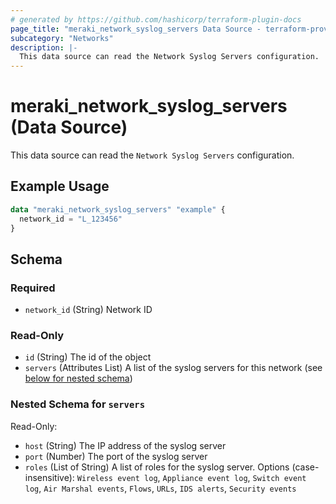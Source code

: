 ```yaml
---
# generated by https://github.com/hashicorp/terraform-plugin-docs
page_title: "meraki_network_syslog_servers Data Source - terraform-provider-meraki"
subcategory: "Networks"
description: |-
  This data source can read the Network Syslog Servers configuration.
---
```


# meraki_network_syslog_servers (Data Source)

This data source can read the `Network Syslog Servers` configuration.

## Example Usage

```terraform
data "meraki_network_syslog_servers" "example" {
  network_id = "L_123456"
}
```

<!-- schema generated by tfplugindocs -->
## Schema

### Required

- `network_id` (String) Network ID

### Read-Only

- `id` (String) The id of the object
- `servers` (Attributes List) A list of the syslog servers for this network (see [below for nested schema](#nestedatt--servers))

<a id="nestedatt--servers"></a>
### Nested Schema for `servers`

Read-Only:

- `host` (String) The IP address of the syslog server
- `port` (Number) The port of the syslog server
- `roles` (List of String) A list of roles for the syslog server. Options (case-insensitive): `Wireless event log`, `Appliance event log`, `Switch event log`, `Air Marshal events`, `Flows`, `URLs`, `IDS alerts`, `Security events`
